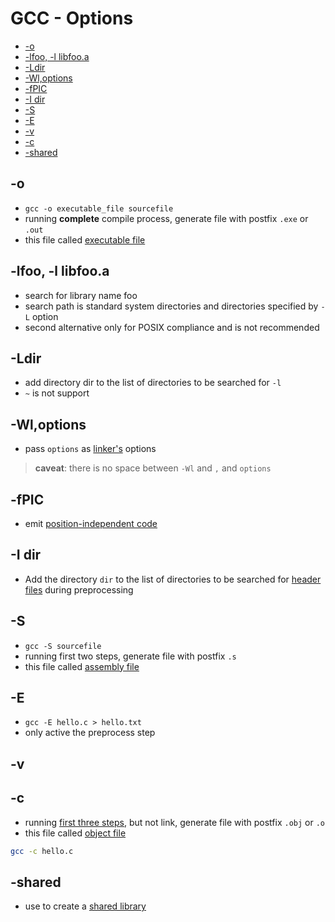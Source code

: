 # GCC - Options

* [-o](#-o)
* [-lfoo, -l libfoo.a](#-lfoo,--l-libfoo.a)
* [-Ldir](#-ldir)
* [-Wl,options](#-wl,options)
* [-fPIC](#-fpic)
* [-I dir](#-i-dir)
* [-S](#-s)
* [-E](#-e)
* [-v](#-v)
* [-c](#-c)
* [-shared](#-shared)

## -o

- `gcc -o executable_file sourcefile`
- running **complete** compile process, generate file with postfix `.exe` or `.out`
- this file called [executable file](executable-file.md)

## -lfoo, -l libfoo.a

- search for library name foo
- search path is standard system directories and directories specified by `-L` option
- second alternative only for POSIX compliance and is not recommended

## -Ldir

- add directory dir to the list of directories to be searched for `-l`
- `~` is not support

## -Wl,options

- pass `options` as [linker's](gnu-linker.md) options

> **caveat**: there is no space between `-Wl` and `,` and `options`

## -fPIC

- emit [position-independent code](position-independent-code.md)

## -I dir

- Add the directory `dir` to the list of directories to be searched for [header files](c++-header-file.md) during preprocessing

## -S

- `gcc -S sourcefile`
- running first two steps, generate file with postfix `.s`
- this file called [assembly file]()

## -E

- `gcc -E hello.c > hello.txt`
- only active the preprocess step

## -v

## -c

- running [first three steps](gcc.md#compilation-process-of-gccg), but not link, generate file with postfix `.obj` or `.o`
- this file called [object file](c-object-file.md)

```sh
gcc -c hello.c
```

## -shared

- use to create a [shared library](c-library-file.md)

